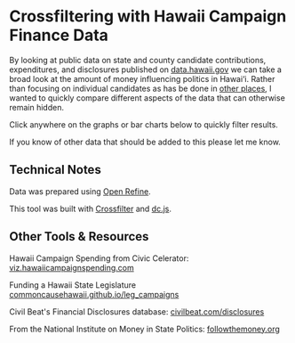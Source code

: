 # Crossfiltering with Hawaii Campaign Finance Data


By looking at public data on state and county candidate contributions, expenditures, and disclosures published on [data.hawaii.gov](http://data.hawaii.gov) we can take a broad look at the amount of money influencing politics in Hawai‘i. Rather than focusing on individual candidates as has be done in [other places](https://data.hawaii.gov/apps/campaignspending), I wanted to quickly compare different aspects of the data that can otherwise remain hidden.

Click anywhere on the graphs or bar charts below to quickly filter results.

If you know of other data that should be added to this please let me know.



## Technical Notes

Data was prepared using [Open Refine](http://openrefine.org/).

This tool was built with [Crossfilter](http://square.github.com/crossfilter/) and [dc.js](https://dc-js.github.io/dc.js/).


## Other Tools & Resources

Hawaii Campaign Spending from Civic Celerator: [viz.hawaiicampaignspending.com](http://viz.hawaiicampaignspending.com/)

Funding a Hawaii State Legislature [commoncausehawaii.github.io/leg_campaigns](http://commoncausehawaii.github.io/leg_campaigns/)

Civil Beat's Financial Disclosures database: [civilbeat.com/disclosures](http://www.civilbeat.com/disclosures/)

From the National Institute on Money in State Politics: [followthemoney.org](http://www.followthemoney.org/national-overview)